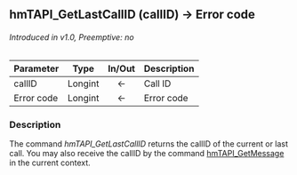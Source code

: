 ## hmTAPI_GetLastCallID (callID) → Error code
###### Introduced in v1.0, Preemptive: no

|Parameter|Type|In/Out|Description
|---|---|:---:|---
|callID|Longint|←|Call ID
|Error code|Longint|←|Error code

### Description
The command *hmTAPI_GetLastCallID* returns the callID of the current or last call. You may also receive the callID by the command [hmTAPI_GetMessage](hmTAPI_GetMessage.md) in the current context.
